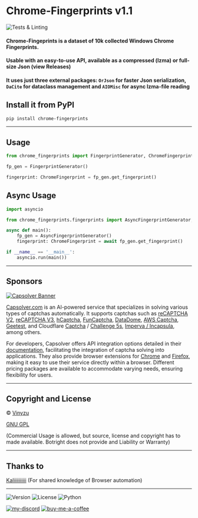 # Chrome-Fingerprints v1.1
![Tests & Linting](https://github.com/Vinyzu/chrome-fingerprints/actions/workflows/tests.yml/badge.svg)

#### Chrome-Fingeprints is a dataset of 10k collected Windows Chrome Fingerprints.
#### Usable with an easy-to-use API, available as a compressed (lzma) or full-size Json (view Releases)
#### It uses just three external packages: `OrJson` for faster Json serialization, `DaCite` for dataclass management and `AIOMisc` for async lzma-file reading 


## Install it from PyPI

```bash
pip install chrome-fingerprints
```

---

## Usage

```py
from chrome_fingerprints import FingerprintGenerator, ChromeFingerprint

fp_gen = FingerprintGenerator()

fingerprint: ChromeFingerprint = fp_gen.get_fingerprint()
```

## Async Usage

```py
import asyncio

from chrome_fingerprints.fingerprints import AsyncFingerprintGenerator, ChromeFingerprint

async def main():
    fp_gen = AsyncFingerprintGenerator()
    fingerprint: ChromeFingerprint = await fp_gen.get_fingerprint()

if __name__ == '__main__':
    asyncio.run(main())
```
---

## Sponsors
[![Capsolver Banner](https://github.com/Vinyzu/chrome-fingerprints/assets/50874994/755281d9-d1fb-40d1-9420-85c0affb7920)](https://www.capsolver.com/?utm_source=github&utm_medium=banner_github&utm_campaign=botright)

[Capsolver.com](https://www.capsolver.com/?utm_source=github&utm_medium=banner_github&utm_campaign=chrome-fingerprints) is an AI-powered service that specializes in solving various types of captchas automatically. It supports captchas such as [reCAPTCHA V2](https://docs.capsolver.com/guide/captcha/ReCaptchaV2.html?utm_source=github&utm_medium=banner_github&utm_campaign=chrome-fingerprints), [reCAPTCHA V3](https://docs.capsolver.com/guide/captcha/ReCaptchaV3.html?utm_source=github&utm_medium=banner_github&utm_campaign=chrome-fingerprints), [hCaptcha](https://docs.capsolver.com/guide/captcha/HCaptcha.html?utm_source=github&utm_medium=banner_github&utm_campaign=chrome-fingerprints), [FunCaptcha](https://docs.capsolver.com/guide/captcha/FunCaptcha.html?utm_source=github&utm_medium=banner_github&utm_campaign=chrome-fingerprints), [DataDome](https://docs.capsolver.com/guide/captcha/DataDome.html?utm_source=github&utm_medium=banner_github&utm_campaign=chrome-fingerprints), [AWS Captcha](https://docs.capsolver.com/guide/captcha/awsWaf.html?utm_source=github&utm_medium=banner_github&utm_campaign=chrome-fingerprints), [Geetest](https://docs.capsolver.com/guide/captcha/Geetest.html?utm_source=github&utm_medium=banner_github&utm_campaign=chrome-fingerprints), and Cloudflare [Captcha](https://docs.capsolver.com/guide/antibots/cloudflare_turnstile.html?utm_source=github&utm_medium=banner_github&utm_campaign=chrome-fingerprints) / [Challenge 5s](https://docs.capsolver.com/guide/antibots/cloudflare_challenge.html?utm_source=github&utm_medium=banner_github&utm_campaign=chrome-fingerprints), [Imperva / Incapsula](https://docs.capsolver.com/guide/antibots/imperva.html?utm_source=github&utm_medium=banner_github&utm_campaign=chrome-fingerprints), among others.

For developers, Capsolver offers API integration options detailed in their [documentation](https://docs.capsolver.com/?utm_source=github&utm_medium=banner_github&utm_campaign=chrome-fingerprints), facilitating the integration of captcha solving into applications. They also provide browser extensions for [Chrome](https://chromewebstore.google.com/detail/captcha-solver-auto-captc/pgojnojmmhpofjgdmaebadhbocahppod) and [Firefox](https://addons.mozilla.org/es/firefox/addon/capsolver-captcha-solver/), making it easy to use their service directly within a browser. Different pricing packages are available to accommodate varying needs, ensuring flexibility for users.

---

## Copyright and License
© [Vinyzu](https://github.com/Vinyzu/)

[GNU GPL](https://choosealicense.com/licenses/gpl-3.0/)

(Commercial Usage is allowed, but source, license and copyright has to made available. Botright does not provide and Liability or Warranty)

---

## Thanks to

[Kaliiiiiiiiii](https://github.com/kaliiiiiiiiii/) (For shared knowledge of Browser automation)

---

![Version](https://img.shields.io/badge/Chrome_Fingerprints-v1.1-blue)
![License](https://img.shields.io/badge/License-GNU%20GPL-green)
![Python](https://img.shields.io/badge/Python-v3.x-lightgrey)

[![my-discord](https://img.shields.io/badge/My_Discord-000?style=for-the-badge&logo=google-chat&logoColor=blue)](https://discordapp.com/users/935224495126487150)
[![buy-me-a-coffee](https://img.shields.io/badge/Buy_Me_A_Coffee-000?style=for-the-badge&logo=ko-fi&logoColor=brown)](https://ko-fi.com/vinyzu)
